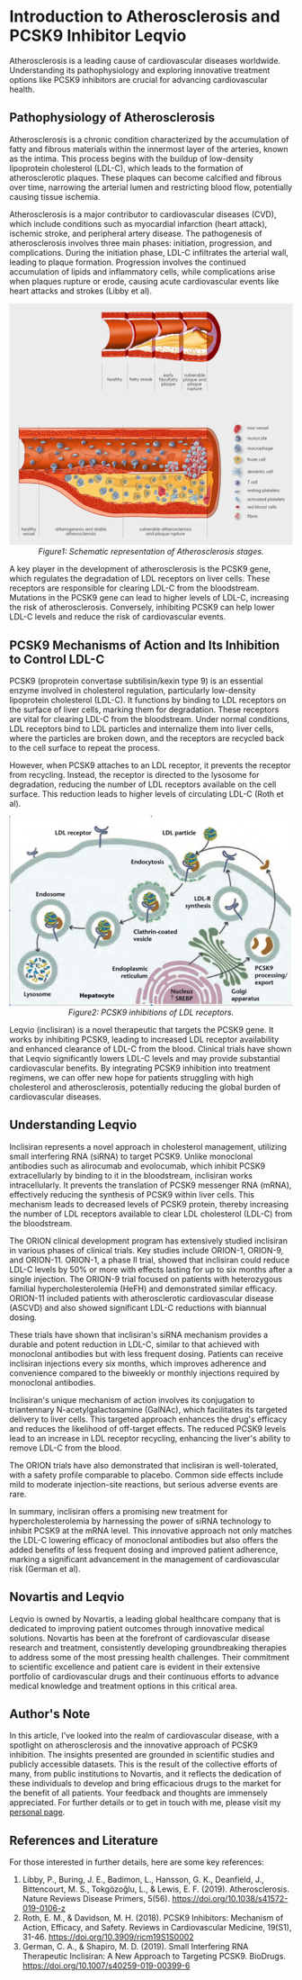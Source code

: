 # Introduction to Atherosclerosis and PCSK9 Inhibitor Leqvio

Atherosclerosis is a leading cause of cardiovascular diseases worldwide. Understanding its pathophysiology and exploring innovative treatment options like PCSK9 inhibitors are crucial for advancing cardiovascular health.

## Pathophysiology of Atherosclerosis

Atherosclerosis is a chronic condition characterized by the accumulation of fatty and fibrous materials within the innermost layer of the arteries, known as the intima. This process begins with the buildup of low-density lipoprotein cholesterol (LDL-C), which leads to the formation of atherosclerotic plaques. These plaques can become calcified and fibrous over time, narrowing the arterial lumen and restricting blood flow, potentially causing tissue ischemia.

Atherosclerosis is a major contributor to cardiovascular diseases (CVD), which include conditions such as myocardial infarction (heart attack), ischemic stroke, and peripheral artery disease. The pathogenesis of atherosclerosis involves three main phases: initiation, progression, and complications. During the initiation phase, LDL-C infiltrates the arterial wall, leading to plaque formation. Progression involves the continued accumulation of lipids and inflammatory cells, while complications arise when plaques rupture or erode, causing acute cardiovascular events like heart attacks and strokes (Libby et al).

<p align="center">
  <img src="./img/ag010_img001.jpg" alt="fig.1 Atherosclerosis progression">
  <br>
  <i>Figure1: Schematic representation of Atherosclerosis stages.</i>
</p>

A key player in the development of atherosclerosis is the PCSK9 gene, which regulates the degradation of LDL receptors on liver cells. These receptors are responsible for clearing LDL-C from the bloodstream. Mutations in the PCSK9 gene can lead to higher levels of LDL-C, increasing the risk of atherosclerosis. Conversely, inhibiting PCSK9 can help lower LDL-C levels and reduce the risk of cardiovascular events.

## PCSK9 Mechanisms of Action and Its Inhibition to Control LDL-C

PCSK9 (proprotein convertase subtilisin/kexin type 9) is an essential enzyme involved in cholesterol regulation, particularly low-density lipoprotein cholesterol (LDL-C). It functions by binding to LDL receptors on the surface of liver cells, marking them for degradation. These receptors are vital for clearing LDL-C from the bloodstream. Under normal conditions, LDL receptors bind to LDL particles and internalize them into liver cells, where the particles are broken down, and the receptors are recycled back to the cell surface to repeat the process.

However, when PCSK9 attaches to an LDL receptor, it prevents the receptor from recycling. Instead, the receptor is directed to the lysosome for degradation, reducing the number of LDL receptors available on the cell surface. This reduction leads to higher levels of circulating LDL-C (Roth et al).

<p align="center">
  <img src="./img/ag010_img002.jpg" alt="fig.1 PCSK9 MoA">
  <br>
  <i>Figure2: PCSK9 inhibitions of LDL receptors.</i>
</p>

Leqvio (inclisiran) is a novel therapeutic that targets the PCSK9 gene. It works by inhibiting PCSK9, leading to increased LDL receptor availability and enhanced clearance of LDL-C from the blood. Clinical trials have shown that Leqvio significantly lowers LDL-C levels and may provide substantial cardiovascular benefits. By integrating PCSK9 inhibition into treatment regimens, we can offer new hope for patients struggling with high cholesterol and atherosclerosis, potentially reducing the global burden of cardiovascular diseases.

## Understanding Leqvio

Inclisiran represents a novel approach in cholesterol management, utilizing small interfering RNA (siRNA) to target PCSK9. Unlike monoclonal antibodies such as alirocumab and evolocumab, which inhibit PCSK9 extracellularly by binding to it in the bloodstream, inclisiran works intracellularly. It prevents the translation of PCSK9 messenger RNA (mRNA), effectively reducing the synthesis of PCSK9 within liver cells. This mechanism leads to decreased levels of PCSK9 protein, thereby increasing the number of LDL receptors available to clear LDL cholesterol (LDL-C) from the bloodstream.

The ORION clinical development program has extensively studied inclisiran in various phases of clinical trials. Key studies include ORION-1, ORION-9, and ORION-11. ORION-1, a phase II trial, showed that inclisiran could reduce LDL-C levels by 50% or more with effects lasting for up to six months after a single injection. The ORION-9 trial focused on patients with heterozygous familial hypercholesterolemia (HeFH) and demonstrated similar efficacy. ORION-11 included patients with atherosclerotic cardiovascular disease (ASCVD) and also showed significant LDL-C reductions with biannual dosing.

These trials have shown that inclisiran's siRNA mechanism provides a durable and potent reduction in LDL-C, similar to that achieved with monoclonal antibodies but with less frequent dosing. Patients can receive inclisiran injections every six months, which improves adherence and convenience compared to the biweekly or monthly injections required by monoclonal antibodies.

Inclisiran's unique mechanism of action involves its conjugation to triantennary N-acetylgalactosamine (GalNAc), which facilitates its targeted delivery to liver cells. This targeted approach enhances the drug's efficacy and reduces the likelihood of off-target effects. The reduced PCSK9 levels lead to an increase in LDL receptor recycling, enhancing the liver's ability to remove LDL-C from the blood.

The ORION trials have also demonstrated that inclisiran is well-tolerated, with a safety profile comparable to placebo. Common side effects include mild to moderate injection-site reactions, but serious adverse events are rare.

In summary, inclisiran offers a promising new treatment for hypercholesterolemia by harnessing the power of siRNA technology to inhibit PCSK9 at the mRNA level. This innovative approach not only matches the LDL-C lowering efficacy of monoclonal antibodies but also offers the added benefits of less frequent dosing and improved patient adherence, marking a significant advancement in the management of cardiovascular risk (German et al).

## Novartis and Leqvio

Leqvio is owned by Novartis, a leading global healthcare company that is dedicated to improving patient outcomes through innovative medical solutions. Novartis has been at the forefront of cardiovascular disease research and treatment, consistently developing groundbreaking therapies to address some of the most pressing health challenges. Their commitment to scientific excellence and patient care is evident in their extensive portfolio of cardiovascular drugs and their continuous efforts to advance medical knowledge and treatment options in this critical area.

## Author's Note

In this article, I've looked into the realm of cardiovascular disease, with a spotlight on atherosclerosis and the innovative approach of PCSK9 inhibition. The insights presented are grounded in scientific studies and publicly accessible datasets. This is the result of the collective efforts of many, from public institutions to Novartis, and it reflects the dedication of these individuals to develop and bring efficacious drugs to the market for the benefit of all patients. Your feedback and thoughts are immensely appreciated. For further details or to get in touch with me, please visit my [personal page](https://andreagrioni.github.io).

## References and Literature

For those interested in further details, here are some key references:

1. Libby, P., Buring, J. E., Badimon, L., Hansson, G. K., Deanfield, J., Bittencourt, M. S., Tokgözoğlu, L., & Lewis, E. F. (2019). Atherosclerosis. Nature Reviews Disease Primers, 5(56). https://doi.org/10.1038/s41572-019-0106-z
2. Roth, E. M., & Davidson, M. H. (2018). PCSK9 Inhibitors: Mechanism of Action, Efficacy, and Safety. Reviews in Cardiovascular Medicine, 19(S1), 31-46. https://doi.org/10.3909/ricm19S1S0002
3. German, C. A., & Shapiro, M. D. (2019). Small Interfering RNA Therapeutic Inclisiran: A New Approach to Targeting PCSK9. BioDrugs. https://doi.org/10.1007/s40259-019-00399-6
